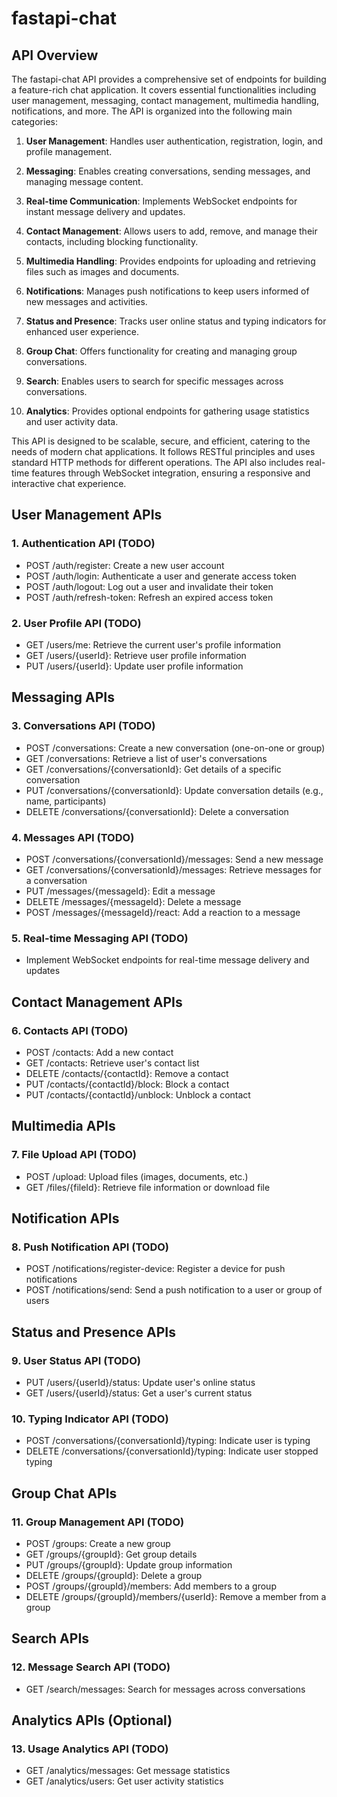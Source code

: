# fastapi-chat

## API Overview

The fastapi-chat API provides a comprehensive set of endpoints for building a feature-rich chat application. It covers essential functionalities including user management, messaging, contact management, multimedia handling, notifications, and more. The API is organized into the following main categories:

1. **User Management**: Handles user authentication, registration, login, and profile management.

2. **Messaging**: Enables creating conversations, sending messages, and managing message content.

3. **Real-time Communication**: Implements WebSocket endpoints for instant message delivery and updates.

4. **Contact Management**: Allows users to add, remove, and manage their contacts, including blocking functionality.

5. **Multimedia Handling**: Provides endpoints for uploading and retrieving files such as images and documents.

6. **Notifications**: Manages push notifications to keep users informed of new messages and activities.

7. **Status and Presence**: Tracks user online status and typing indicators for enhanced user experience.

8. **Group Chat**: Offers functionality for creating and managing group conversations.

9. **Search**: Enables users to search for specific messages across conversations.

10. **Analytics**: Provides optional endpoints for gathering usage statistics and user activity data.

This API is designed to be scalable, secure, and efficient, catering to the needs of modern chat applications. It follows RESTful principles and uses standard HTTP methods for different operations. The API also includes real-time features through WebSocket integration, ensuring a responsive and interactive chat experience.

## User Management APIs

### 1. Authentication API (TODO)

- POST /auth/register: Create a new user account
- POST /auth/login: Authenticate a user and generate access token
- POST /auth/logout: Log out a user and invalidate their token
- POST /auth/refresh-token: Refresh an expired access token

### 2. User Profile API (TODO)

- GET /users/me: Retrieve the current user's profile information
- GET /users/{userId}: Retrieve user profile information
- PUT /users/{userId}: Update user profile information

## Messaging APIs

### 3. Conversations API (TODO)

- POST /conversations: Create a new conversation (one-on-one or group)
- GET /conversations: Retrieve a list of user's conversations
- GET /conversations/{conversationId}: Get details of a specific conversation
- PUT /conversations/{conversationId}: Update conversation details (e.g., name, participants)
- DELETE /conversations/{conversationId}: Delete a conversation

### 4. Messages API (TODO)

- POST /conversations/{conversationId}/messages: Send a new message
- GET /conversations/{conversationId}/messages: Retrieve messages for a conversation
- PUT /messages/{messageId}: Edit a message
- DELETE /messages/{messageId}: Delete a message
- POST /messages/{messageId}/react: Add a reaction to a message

### 5. Real-time Messaging API (TODO)

- Implement WebSocket endpoints for real-time message delivery and updates

## Contact Management APIs

### 6. Contacts API (TODO)

- POST /contacts: Add a new contact
- GET /contacts: Retrieve user's contact list
- DELETE /contacts/{contactId}: Remove a contact
- PUT /contacts/{contactId}/block: Block a contact
- PUT /contacts/{contactId}/unblock: Unblock a contact

## Multimedia APIs

### 7. File Upload API (TODO)

- POST /upload: Upload files (images, documents, etc.)
- GET /files/{fileId}: Retrieve file information or download file

## Notification APIs

### 8. Push Notification API (TODO)

- POST /notifications/register-device: Register a device for push notifications
- POST /notifications/send: Send a push notification to a user or group of users

## Status and Presence APIs

### 9. User Status API (TODO)

- PUT /users/{userId}/status: Update user's online status
- GET /users/{userId}/status: Get a user's current status

### 10. Typing Indicator API (TODO)

- POST /conversations/{conversationId}/typing: Indicate user is typing
- DELETE /conversations/{conversationId}/typing: Indicate user stopped typing

## Group Chat APIs

### 11. Group Management API (TODO)

- POST /groups: Create a new group
- GET /groups/{groupId}: Get group details
- PUT /groups/{groupId}: Update group information
- DELETE /groups/{groupId}: Delete a group
- POST /groups/{groupId}/members: Add members to a group
- DELETE /groups/{groupId}/members/{userId}: Remove a member from a group

## Search APIs

### 12. Message Search API (TODO)

- GET /search/messages: Search for messages across conversations

## Analytics APIs (Optional)

### 13. Usage Analytics API (TODO)

- GET /analytics/messages: Get message statistics
- GET /analytics/users: Get user activity statistics
